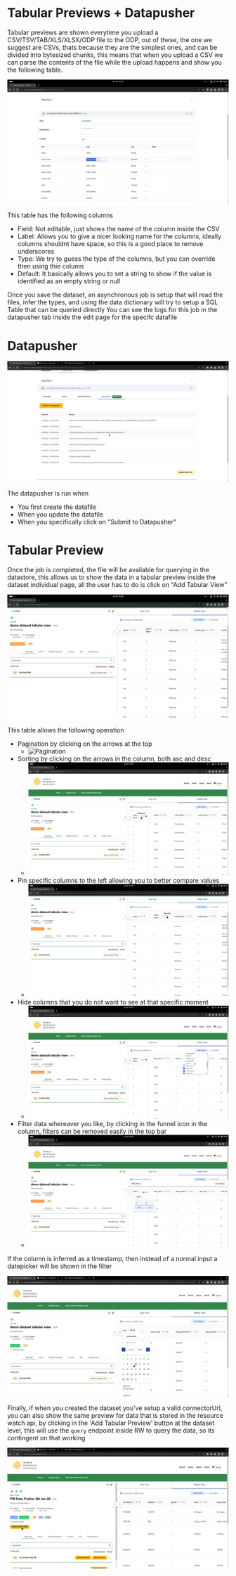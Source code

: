 # Tabular Previews + Datapusher

Tabular previews are shown everytime you upload a CSV/TSV/TAB/XLS/XLSX/ODP file to the ODP, out of these, the one we suggest are CSVs, 
thats because they are the simplest ones, and can be divided into bytesized chunks, this means that when you upload a CSV we can parse the 
contents of the file while the upload happens and show you the following table.

![Data Dictionary](./data-dictionary.png)

This table has the following columns

- Field: Not editable, just shows the name of the column inside the CSV
- Label: Allows you to give a nicer looking name for the columns, ideally columns shouldnt have space, so this is a good place to remove underscores
- Type: We try to guess the type of the columns, but you can override then using thie column
- Default: It basically allows you to set a string to show if the value is identified as an empty string or null

Once you save the dataset, an asynchronous job is setup that will read the files, infer the types, and using the data dictionary  will try to setup a SQL Table that can be queried directly
You can see the logs for this job in the datapusher tab inside the edit page for the specifc datafile

# Datapusher

![Datapusher](./datapusher.png)

 The datapusher is run when

- You first create the datafile
- When you update the datafile
- When you specifically click on "Submit to Datapusher"

# Tabular Preview

Once the job is completed, the file will be available for querying in the datastore, 
this allows us to show the data in a tabular preview inside the dataset individual page, all the user has to do is click on "Add Tabular View"

![Tabular Preview](./tabular-preview.png)

This table allows the following operation


- Pagination by clicking on the arrows at the top
  - ![Pagination](./pagination.png)
- Sorting by clicking on the arrows in the column, both asc and desc
  - ![Sorting](./sort.png)
- Pin specific columns to the left allowing you to better compare values
  - ![Pin column](./pin-column.png)
- Hide columns that you do not want to see at that specific moment
  - ![Hide columns](./hide-columns.png)
- Filter data whereaver you like, by clicking in the funnel icon in the column, filters can be removed easily in the top bar
  - ![Filters](./filters.png)

If the column is inferred as a timestamp, then instead of a normal input a datepicker will be shown in the filter

![Datapicker](./timestamps.png)

Finally, if when you created the dataset you've setup a valid connectorUrl, you can also show the same preview for data that is stored in the resource watch api, by clicking in the 'Add Tabular Preview' button at the dataset level, this will use the `query` endpoint inside RW to query the data, so its contingent on that working

![RW Table](./rw-table.png)


